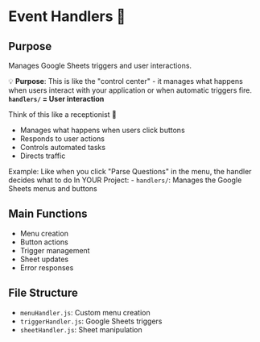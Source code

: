 # Event Handlers 🎯

## Purpose
Manages Google Sheets triggers and user interactions.

💡 **Purpose**: This is like the "control center" - it manages what happens when users interact with your application or when automatic triggers fire.
 **`handlers/` = User interaction**

Think of this like a receptionist 👋
- Manages what happens when users click buttons
- Responds to user actions
- Controls automated tasks
- Directs traffic

Example: Like when you click "Parse Questions" in the menu, the handler decides what to do 
In YOUR Project: - `handlers/`: Manages the Google Sheets menus and buttons

## Main Functions
- Menu creation
- Button actions
- Trigger management
- Sheet updates
- Error responses

## File Structure
- `menuHandler.js`: Custom menu creation
- `triggerHandler.js`: Google Sheets triggers
- `sheetHandler.js`: Sheet manipulation
